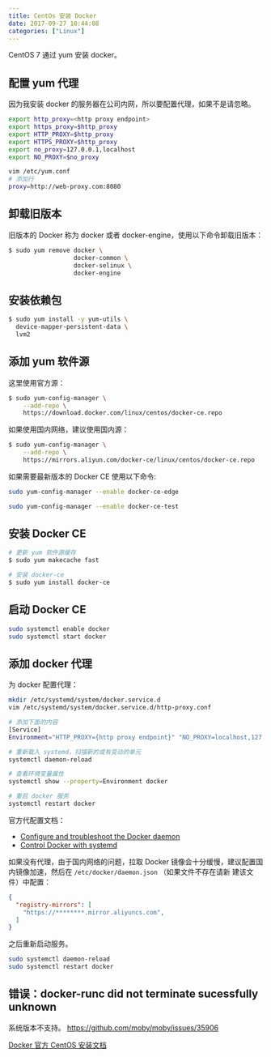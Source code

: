 ```yaml
---
title: CentOs 安装 Docker
date: 2017-09-27 10:44:08
categories: ["Linux"]
---
```

CentOS 7 通过 yum 安装 docker。



## 配置 yum 代理

因为我安装 docker 的服务器在公司内网，所以要配置代理，如果不是请忽略。

``` bash
export http_proxy=<http proxy endpoint>
export https_proxy=$http_proxy
export HTTP_PROXY=$http_proxy
export HTTPS_PROXY=$http_proxy
export no_proxy=127.0.0.1,localhost
export NO_PROXY=$no_proxy

vim /etc/yum.conf
# 添加行
proxy=http://web-proxy.com:8080
```

## 卸载旧版本

旧版本的 Docker 称为 docker 或者 docker-engine，使用以下命令卸载旧版本：

``` bash
$ sudo yum remove docker \
                  docker-common \
                  docker-selinux \
                  docker-engine
```

## 安装依赖包

``` bash
$ sudo yum install -y yum-utils \
  device-mapper-persistent-data \
  lvm2
```

## 添加 yum 软件源

这里使用官方源：

``` bash
$ sudo yum-config-manager \
    --add-repo \
    https://download.docker.com/linux/centos/docker-ce.repo
```

如果使用国内网络，建议使用国内源：

``` bash
$ sudo yum-config-manager \
    --add-repo \
    https://mirrors.aliyun.com/docker-ce/linux/centos/docker-ce.repo
```

如果需要最新版本的 Docker CE 使用以下命令:

``` bash
sudo yum-config-manager --enable docker-ce-edge

sudo yum-config-manager --enable docker-ce-test
```

## 安装 Docker CE

``` bash
# 更新 yum 软件源缓存
$ sudo yum makecache fast

# 安装 docker-ce
$ sudo yum install docker-ce
```

## 启动 Docker CE

``` bash
sudo systemctl enable docker
sudo systemctl start docker
```

## 添加 docker 代理

为 docker 配置代理：

``` bash
mkdir /etc/systemd/system/docker.service.d
vim /etc/systemd/system/docker.service.d/http-proxy.conf

# 添加下面的内容
[Service]
Environment="HTTP_PROXY={http proxy endpoint}" "NO_PROXY=localhost,127.0.0.1,docker-registry.somecorporation.com"

# 重新载入 systemd，扫描新的或有变动的单元
systemctl daemon-reload

# 查看环境变量属性
systemctl show --property=Environment docker

# 重启 docker 服务
systemctl restart docker
```

官方代配置文档：

- [Configure and troubleshoot the Docker daemon](https://docs.docker.com/config/daemon/)
- [Control Docker with systemd](https://docs.docker.com/config/daemon/systemd/)

如果没有代理，由于国内网络的问题，拉取 Docker 镜像会十分缓慢，建议配置国内镜像加速，然后在 `/etc/docker/daemon.json` （如果文件不存在请新
建该文件）中配置：

```json
{
  "registry-mirrors": [
    "https://********.mirror.aliyuncs.com",
  ]
}
```

之后重新启动服务。

```bash
sudo systemctl daemon-reload
sudo systemctl restart docker
```

## 错误：docker-runc did not terminate sucessfully unknown

系统版本不支持。
<https://github.com/moby/moby/issues/35906>

[Docker 官方 CentOS 安装文档](https://docs.docker.com/engine/installation/linux/docker-ce/centos/)
